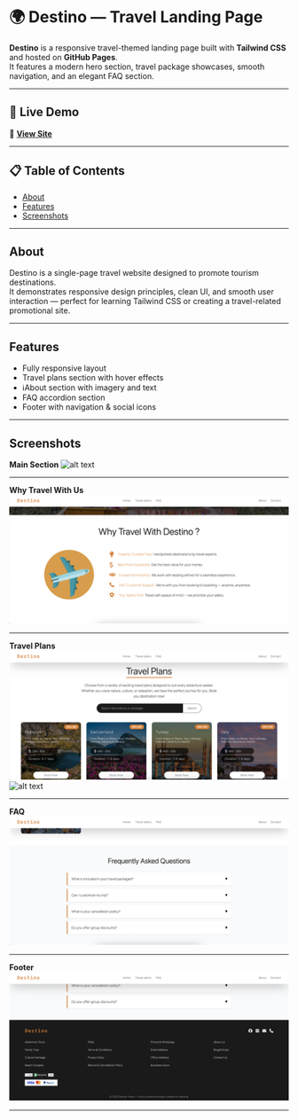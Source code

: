# 🌍 Destino — Travel Landing Page

**Destino** is a responsive travel-themed landing page built with **Tailwind CSS** and hosted on **GitHub Pages**.  
It features a modern hero section, travel package showcases, smooth navigation, and an elegant FAQ section.

---

## 🚀 Live Demo

🔗 **[View Site](https://summbal122.github.io/Destino/)**

---

## 📋 Table of Contents
- [About](#about)
- [Features](#features)
- [Screenshots](#screenshots)

---

##  About
Destino is a single-page travel website designed to promote tourism destinations.  
It demonstrates responsive design principles, clean UI, and smooth user interaction — perfect for learning Tailwind CSS or creating a travel-related promotional site.

---

##  Features
- Fully responsive layout
- Travel plans section with hover effects
- ℹAbout section with imagery and text
- FAQ accordion section
- Footer with navigation & social icons

---

## Screenshots

**Main Section**
![alt text](image.png)
___

**Why Travel With Us**
![alt text](image-1.png)
___ 

**Travel Plans**
![alt text](image-2.png)
![alt text](image-3.png)
___

**FAQ**
![alt text](image-4.png)
___

**Footer**
![alt text](image-5.png)

___